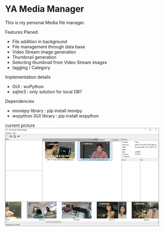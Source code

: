 YA Media Manager
================

This is my personal Media file manager.

Features Planed

* File addition in background
* File management through data base
* Video Stream image generation
* Thumbnail generation
* Selecting thumbnail from Video Stream images
* tagging / Category

Implementation details

* GUI : wxPython
* sqlite3 : only solution for local DB?

Dependencies

* moviepy library : pip install movipy
* wxpython GUI library : pip install wxpython

current picture
![current pic](https://github.com/pinebud77/YetAnotherMediaManager_public/blob/main/yamm.png)
